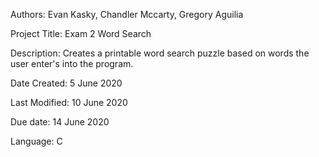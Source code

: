 Authors: Evan Kasky,
         Chandler Mccarty,
         Gregory Aguilia

Project Title: Exam 2 Word Search

Description: Creates a printable word search puzzle based on words the user enter's into the program.

Date Created: 5 June 2020

Last Modified: 10 June 2020

Due date: 14 June 2020

Language: C


